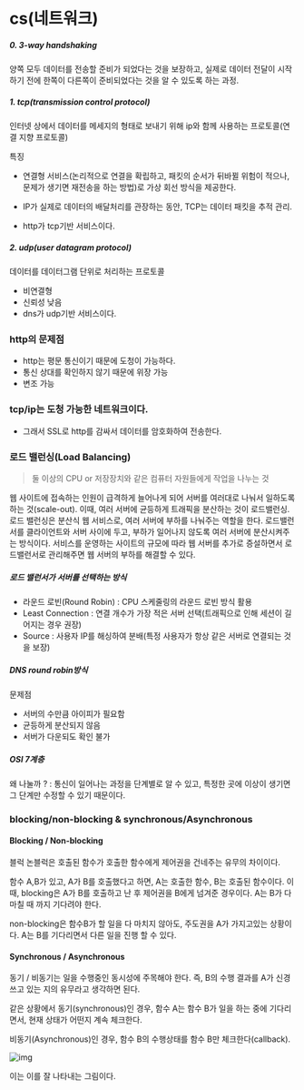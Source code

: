 # cs(네트워크)

##### 0. 3-way handshaking

양쪽 모두 데이터를 전송할 준비가 되었다는 것을 보장하고, 실제로 데이터 전달이 시작하기 전에 한쪽이 다른쪽이 준비되었다는 것을 알 수 있도록 하는 과정.

##### 1. tcp(transmission control protocol)

인터넷 상에서 데이터를 메세지의 형태로 보내기 위해 ip와 함께 사용하는 프로토콜(연결 지향 프로토콜)

특징

- 연결형 서비스(논리적으로 연결을 확립하고, 패킷의 순서가 뒤바뀔 위험이 적으나, 문제가 생기면 재전송을 하는 방법)로 가상 회선 방식을 제공한다.

- IP가 실제로 데이터의 배달처리를 관장하는 동안, TCP는 데이터 패킷을 추적 관리.

- http가 tcp기반 서비스이다.

##### 2. udp(user datagram protocol)

데이터를 데이터그램 단위로 처리하는 프로토콜

- 비연결형
- 신뢰성 낮음
- dns가 udp기반 서비스이다.



### http의 문제점

- http는 평문 통신이기 때문에 도청이 가능하다.
- 통신 상대를 확인하지 않기 때문에 위장 가능
- 변조 가능

### tcp/ip는 도청 가능한 네트워크이다.

- 그래서 SSL로 http를 감싸서 데이터를 암호화하여 전송한다.



### 로드 밸런싱(Load Balancing)

> 둘 이상의 CPU or 저장장치와 같은 컴퓨터 자원들에게 작업을 나누는 것

웹 사이트에 접속하는 인원이 급격하게 늘어나게 되어 서버를 여러대로 나눠서 일하도록 하는 것(scale-out). 이때, 여러 서버에 균등하게 트래픽을 분산하는 것이 로드밸런싱. 로드 밸런싱은 분산식 웹 서비스로, 여러 서버에 부하를 나눠주는 역할을 한다. 로드밸런서를 클라이언트와 서버 사이에 두고, 부하가 일어나지 않도록 여러 서버에 분산시켜주는 방식이다. 서비스를 운영하는 사이트의 규모에 따라 웹 서버를 추가로 증설하면서 로드밸런서로 관리해주면 웹 서버의 부하를 해결할 수 있다.

##### 로드 밸런서가 서버를 선택하는 방식

- 라운드 로빈(Round Robin) : CPU 스케줄링의 라운드 로빈 방식 활용
- Least Connection : 연결 개수가 가장 적은 서버 선택(트래픽으로 인해 세션이 길어지는 경우 권장)
- Source : 사용자 IP를 해싱하여 분배(특정 사용자가 항상 같은 서버로 연결되는 것을 보장)

##### DNS round robin방식

문제점

- 서버의 수만큼 아이피가 필요함
- 균등하게 분산되지 않음
- 서버가 다운되도 확인 불가

##### OSI 7계층

왜 나눌까 ? : 통신이 일어나는 과정을 단계별로 알 수 있고, 특정한 곳에 이상이 생기면 그 단계만 수정할 수 있기 때문이다.



### blocking/non-blocking & synchronous/Asynchronous

#### Blocking / Non-blocking

블럭 논블럭은 호출된 함수가 호출한 함수에게 제어권을 건네주는 유무의 차이이다.

함수 A,B가 있고, A가 B를 호출했다고 하면, A는 호출한 함수, B는 호출된 함수이다. 이 때, blocking은 A가 B를 호출하고 난 후 제어권을 B에게 넘겨준 경우이다. A는 B가 다 마칠 때 까지 기다려야 한다.

non-blocking은 함수B가 할 일을 다 마치지 않아도, 주도권을 A가 가지고있는 상황이다. A는 B를 기다리면서 다른 일을 진행 할 수 있다.

#### Synchronous / Asynchronous

동기 / 비동기는 일을 수행중인 동시성에 주목해야 한다. 즉, B의 수행 결과를 A가 신경 쓰고 있는 지의 유무라고 생각하면 된다.

같은 상황에서 동기(synchronous)인 경우, 함수 A는 함수 B가 일을 하는 중에 기다리면서, 현재 상태가 어떤지 계속 체크한다.

비동기(Asynchronous)인 경우, 함수 B의 수행상태를 함수 B만 체크한다(callback).

![img](https://camo.githubusercontent.com/b7b28ae739c50d5ed8a4594f52f24e671aeeae234befd0991e5230561ba303bf/68747470733a2f2f696d67312e6461756d63646e2e6e65742f7468756d622f523132383078302f3f73636f64653d6d746973746f72793226666e616d653d6874747073253341253246253246626c6f672e6b616b616f63646e2e6e6574253246646e25324664613530597a2532466274713044736a65345a562532466c47653848386e5a676442646746766f3749637a5330253246696d672e706e67)

이는 이를 잘 나타내는 그림이다.

